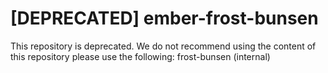 # [DEPRECATED] ember-frost-bunsen

This repository is deprecated. We do not recommend using the content of this repository please use the following: 
frost-bunsen (internal)
